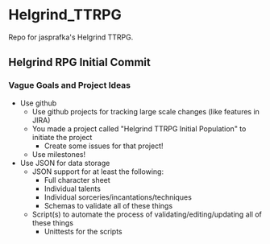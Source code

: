 # Helgrind_TTRPG
Repo for jasprafka's Helgrind TTRPG.

## Helgrind RPG Initial Commit
### Vague Goals and Project Ideas
- Use github
    - Use github projects for tracking large scale changes (like features in JIRA)
    - You made a project called "Helgrind TTRPG Initial Population" to initiate the project
        - Create some issues for that project!
    - Use milestones!
- Use JSON for data storage
    - JSON support for at least the following:
        - Full character sheet
        - Individual talents
        - Individual sorceries/incantations/techniques
        - Schemas to validate all of these things
    - Script(s) to automate the process of validating/editing/updating all of these things
        - Unittests for the scripts

